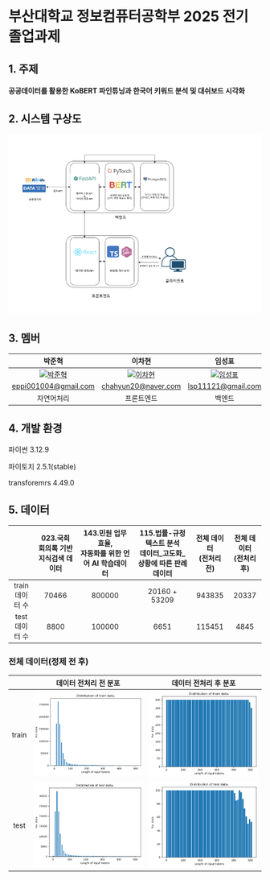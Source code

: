 # 부산대학교 정보컴퓨터공학부 2025 전기 졸업과제 

## 1. 주제
#### 공공데이터를 활용한 KoBERT 파인튜닝과 한국어 키워드 분석 및 대쉬보드 시각화

## 2. 시스템 구상도
![image](./src/img/system_figure.png)

## 3. 멤버
| 박준혁 | 이차현 | 임성표 |
|:-------:|:-------:|:-------:| 
|<a href="https://github.com/JakeFRCSE"><img width="100px" alt="박준혁" src="https://avatars.githubusercontent.com/u/162955476?v=4" /></a>|<a href="https://github.com/chahyunlee"><img width="100px" alt="이차현" src="https://avatars.githubusercontent.com/u/163325051?v=4" /></a>|<a href="https://github.com/LimSungPyo"><img width="100px" alt="임성표" src="https://avatars.githubusercontent.com/u/132332450?v=4" /></a>|
| eppi001004@gmail.com | chahyun20@naver.com | lsp11121@gmail.com |
| 자연어처리 | 프론트엔드 | 백엔드 |

## 4. 개발 환경
파이썬 3.12.9

파이토치 2.5.1(stable)

transforemrs 4.49.0

## 5. 데이터
|  | 023.국회 회의록 기반<br>지식검색 데이터 | 143.민원 업무 효율,<br>자동화를 위한 언어 AI 학습데이터 | 115.법률-규정 텍스트 분석<br>데이터_고도화_상황에 따른 판례 데이터 | 전체 데이터<br>(전처리 전) | 전체 데이터<br>(전처리 후) |
| :---: | :---: | :---: | :---: | :---: | :---: |
| train<br>데이터 수 | 70466 | 800000 | 20160 + 53209 | 943835 | 20337 |
| test<br>데이터 수 | 8800 | 100000 | 6651 | 115451 | 4845 |

### 전체 데이터(정제 전 후)

| | 데이터 전처리 전 분포 | 데이터 전처리 후 분포 |
| :---: | :---: | :---: |
| train | <img width="300px" alt="train_before_cleaning" src="./src/img/data_preprocessing/train_before_cleaning.png" /> | <img width="300px" alt="train_before_cleaning" src="./src/img/data_preprocessing/train_after_cleaning.png" />|
| test | <img width="300px" alt="test_before_cleaning" src="./src/img/data_preprocessing/test_before_cleaning.png" /> | <img width="300px" alt="test_before_cleaning" src="./src/img/data_preprocessing/test_after_cleaning.png" />|
